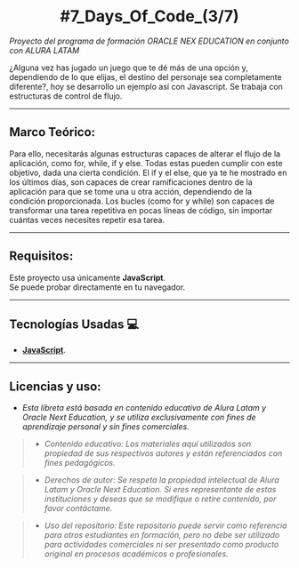 <h1 align="center">#7_Days_Of_Code_(3/7)</h1>

  *Proyecto del programa de formación ORACLE NEX EDUCATION en conjunto con ALURA LATAM*

¿Alguna vez has jugado un juego que te dé más de una opción y, dependiendo de lo que elijas, el destino del personaje sea completamente diferente?, hoy se desarrollo un ejemplo así con Javascript.
Se trabaja con estructuras de control de flujo.

---

## Marco Teórico:
Para ello, necesitarás algunas estructuras capaces de alterar el flujo de la aplicación, como for, while, if y else. Todas estas pueden cumplir con este objetivo, dada una cierta condición.
El if y el else, que ya te he mostrado en los últimos días, son capaces de crear ramificaciones dentro de la aplicación para que se tome una u otra acción, dependiendo de la condición proporcionada.
Los bucles (como for y while) son capaces de transformar una tarea repetitiva en pocas líneas de código, sin importar cuántas veces necesites repetir esa tarea.

---

## Requisitos:

Este proyecto usa únicamente **JavaScript**.  
Se puede probar directamente en tu navegador.

---

## Tecnologías Usadas 💻

- **[JavaScript](https://developer.mozilla.org/es/docs/Web/JavaScript)**.

---

## Licencias y uso:

- _Esta libreta está basada en contenido educativo de Alura Latam y Oracle Next Education, y se utiliza exclusivamente con fines de aprendizaje personal y sin fines comerciales._
> * _Contenido educativo: Los materiales aquí utilizados son propiedad de sus respectivos autores y están referenciados con fines pedagógicos._

> * _Derechos de autor: Se respeta la propiedad intelectual de Alura Latam y Oracle Next Education. Si eres representante de estas instituciones y deseas que se modifique o retire contenido, por favor contáctame._

> * _Uso del repositorio: Este repositorio puede servir como referencia para otros estudiantes en formación, pero no debe ser utilizado para actividades comerciales ni ser presentado como producto original en procesos académicos o profesionales._

